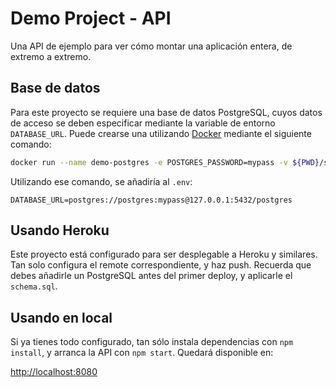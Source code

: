# Demo Project - API

Una API de ejemplo para ver cómo montar una aplicación entera, de extremo a extremo.

## Base de datos

Para este proyecto se requiere una base de datos PostgreSQL, cuyos datos de acceso se deben especificar mediante la variable de entorno `DATABASE_URL`. Puede crearse una utilizando [Docker](https://www.docker.com/get-started) mediante el siguiente comando:

```sh
docker run --name demo-postgres -e POSTGRES_PASSWORD=mypass -v ${PWD}/schema.sql:/docker-entrypoint-initdb.d/schema.sql -p 5432:5432 -d postgres
```

Utilizando ese comando, se añadiría al `.env`:

```
DATABASE_URL=postgres://postgres:mypass@127.0.0.1:5432/postgres
```

## Usando Heroku

Este proyecto está configurado para ser desplegable a Heroku y similares. Tan solo configura el remote correspondiente, y haz push. Recuerda que debes añadirle un PostgreSQL antes del primer deploy, y aplicarle el `schema.sql`.

## Usando en local

Si ya tienes todo configurado, tan sólo instala dependencias con `npm install`, y arranca la API con `npm start`. Quedará disponible en:

[http://localhost:8080](http://localhost:8080)
